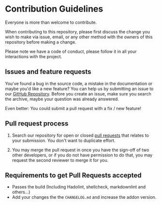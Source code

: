 # Contribution Guidelines

Everyone is more than welcome to contribute.

When contributing to this repository, please first discuss the change you wish
to make via issue, email, or any other method with the owners of this repository
before making a change.

Please note we have a code of conduct, please follow it in all your interactions
with the project.

## Issues and feature requests

You've found a bug in the source code, a mistake in the documentation or maybe
you'd like a new feature? You can help us by submitting an issue to our
[GitHub Repository][github]. Before you create an issue, make sure you search
the archive, maybe your question was already answered.

Even better: You could submit a pull request with a fix / new feature!

## Pull request process

1. Search our repository for open or closed [pull requests][prs] that relates
   to your submission. You don't want to duplicate effort.

1. You may merge the pull request in once you have the sign-off of two other
   developers, or if you do not have permission to do that, you may request
   the second reviewer to merge it for you.

## Requirements to get Pull Requests accepted

* Passes the build (Including Hadolint, shellcheck, markdownlint and others...)
* Add your changes the the `CHANGELOG.md` and increase the addon version.

[github]: https://github.com/henryhst/hassio-addons/issues
[prs]: https://github.com/henryhst/hassio-addons/pulls
